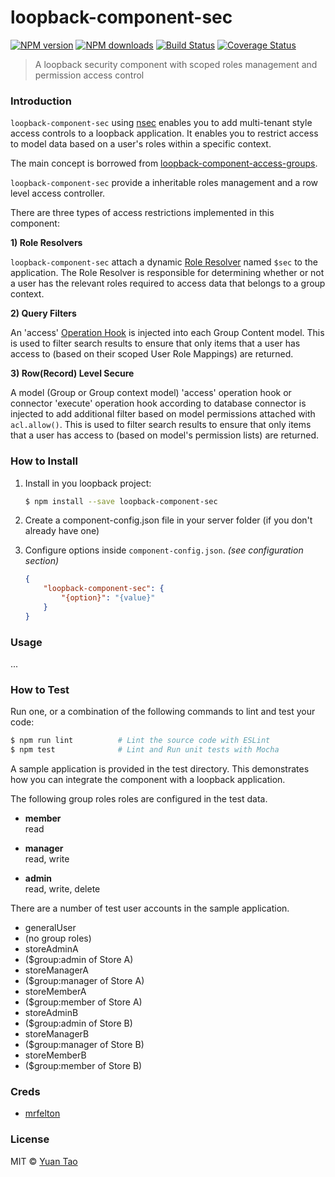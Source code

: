 # loopback-component-sec

[![NPM version](http://img.shields.io/npm/v/loopback-component-sec.svg?style=flat-square)](https://www.npmjs.com/package/loopback-component-sec)
[![NPM downloads](http://img.shields.io/npm/dm/loopback-component-sec.svg?style=flat-square)](https://www.npmjs.com/package/loopback-component-sec)
[![Build Status](http://img.shields.io/travis/taoyuan/loopback-component-sec/master.svg?style=flat-square)](https://travis-ci.org/taoyuan/loopback-component-sec)
[![Coverage Status](https://img.shields.io/coveralls/taoyuan/loopback-component-sec.svg?style=flat-square)](https://coveralls.io/taoyuan/loopback-component-sec)

> A loopback security component with scoped roles management and permission access control

### Introduction

`loopback-component-sec` using [nsec](//github.com/taoyuan/nsec) enables you to add multi-tenant style access controls to a loopback application. 
It enables you to restrict access to model data based on a user's roles within a specific context.

The main concept is borrowed from [loopback-component-access-groups](//github.com/fullcube/loopback-component-access-groups).

`loopback-component-sec` provide a inheritable roles management and a row level access controller.

There are three types of access restrictions implemented in this component:

__1) Role Resolvers__

`loopback-component-sec` attach a dynamic [Role Resolver](https://docs.strongloop.com/display/public/LB/Defining+and+using+roles#Definingandusingroles-Dynamicroles) 
named `$sec` to the application. The Role Resolver is responsible for determining whether or not a user has the 
relevant roles required to access data that belongs to a group context.


__2) Query Filters__

An 'access' [Operation Hook](https://docs.strongloop.com/display/public/LB/Operation+hooks) is injected into each Group Content model. 
This is used to filter search results to ensure that only items that a user has access to (based on their scoped User Role Mappings) are returned.

__3) Row(Record) Level Secure__

A model (Group or Group context model) 'access' operation hook or connector 'execute' operation hook according to database 
connector is injected to add additional filter based on model permissions attached with `acl.allow()`.
This is used to filter search results to ensure that only items that a user has access to (based on model's permission lists) are returned.

### How to Install

1. Install in you loopback project:

	```sh
	$ npm install --save loopback-component-sec
	```

2. Create a component-config.json file in your server folder (if you don't already have one)

3. Configure options inside `component-config.json`. *(see configuration section)*

	```json
	{
		"loopback-component-sec": {
			"{option}": "{value}"
		}
	}
	```

### Usage

...

### How to Test

Run one, or a combination of the following commands to lint and test your code:

```sh
$ npm run lint          # Lint the source code with ESLint
$ npm test              # Lint and Run unit tests with Mocha
```

A sample application is provided in the test directory. This demonstrates how you can integrate the component with a loopback application.

The following group roles roles are configured in the test data.

 - **member**  
read

 - **manager**  
read, write

 - **admin**  
read, write, delete

There are a number of test user accounts in the sample application.

 - generalUser
  - (no group roles)
 - storeAdminA
  - ($group:admin of Store A)
 - storeManagerA
  - ($group:manager of Store A)
 - storeMemberA
  - ($group:member of Store A)
 - storeAdminB
  - ($group:admin of Store B)
 - storeManagerB
  - ($group:manager of Store B)
 - storeMemberB
  - ($group:member of Store B)


### Creds

* [mrfelton](https://github.com/mrfelton)

### License

MIT © [Yuan Tao]()
